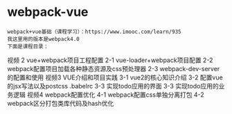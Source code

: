 # webpack-vue
    webpack+vue基础（课程学习）：https://www.imooc.com/learn/935
    我这里用的版本是webpack4.0
    下面是课程目录：
视频 2 vue+webpack项目工程配置
2-1 vue-loader+webpack项目配置
2-2 webpack配置项目加载各种静态资源及css预处理器
2-3 webpack-dev-server的配置和使用
视频3 VUE介绍和项目实践
3-1 vue2的核心知识介绍
3-2 配置vue的jsx写法以及postcss
.babelrc
3-3 实现todo应用的界面
3-3 实现todo应用的业务逻辑
视频4 webpack配置优化
4-1 webpack配置css单独分离打包
4-2 webpack区分打包类库代码及hash优化
